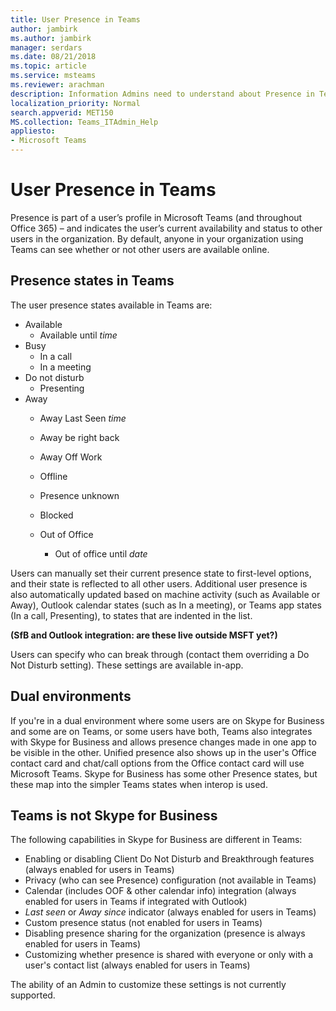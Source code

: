 ```yaml
---
title: User Presence in Teams
author: jambirk
ms.author: jambirk
manager: serdars
ms.date: 08/21/2018
ms.topic: article
ms.service: msteams
ms.reviewer: arachman
description: Information Admins need to understand about Presence in Teams.
localization_priority: Normal
search.appverid: MET150
MS.collection: Teams_ITAdmin_Help
appliesto:
- Microsoft Teams
---
```


# User Presence in Teams

Presence is part of a user’s profile in Microsoft Teams (and throughout Office 365) – and indicates the user’s current availability and status to other users in the organization. By default, anyone in your organization using Teams can see whether or not other users are available online.

## Presence states in Teams

The user presence states available in Teams are:

- Available
    - Available until *time*
- Busy
    - In a call
    - In a meeting 
- Do not disturb
    - Presenting
- Away
    - Away Last Seen *time*
    - Away be right back
    - Away Off Work

    - Offline
    - Presence unknown
    - Blocked
    - Out of Office
        - Out of office until *date*

Users can manually set their current presence state to first-level options, and their state is reflected to all other users. Additional user presence is also automatically updated based on machine activity (such as Available or Away), Outlook calendar states (such as In a meeting), or Teams app states (In a call, Presenting), to states that are indented in the list.

**(SfB and Outlook integration: are these live outside MSFT yet?)**

Users can specify who can break through (contact them overriding a Do Not Disturb setting). These settings are available in-app.

## Dual environments

If you're in a dual environment where some users are on Skype for Business and some are on Teams, or some users have both, Teams also integrates with Skype for Business and allows presence changes made in one app to be visible in the other. Unified presence also shows up in the user's Office contact card and chat/call options from the Office contact card will use Microsoft Teams. Skype for Business has some other Presence states, but these map into the simpler Teams states when interop is used.

## Teams is not Skype for Business

The following capabilities in Skype for Business are different in Teams:
- Enabling or disabling Client Do Not Disturb and Breakthrough features (always enabled for users in Teams)
- Privacy (who can see Presence) configuration (not available in Teams)
- Calendar (includes OOF & other calendar info) integration  (always enabled for users in Teams if integrated with Outlook)
- *Last seen* or *Away since* indicator (always enabled for users in Teams)
- Custom presence status (not enabled for users in Teams)
- Disabling presence sharing for the organization (presence is always enabled for users in Teams)
- Customizing whether presence is shared with everyone or only with a user's contact list (always enabled for users in Teams)

The ability of an Admin to customize these settings is not currently supported.